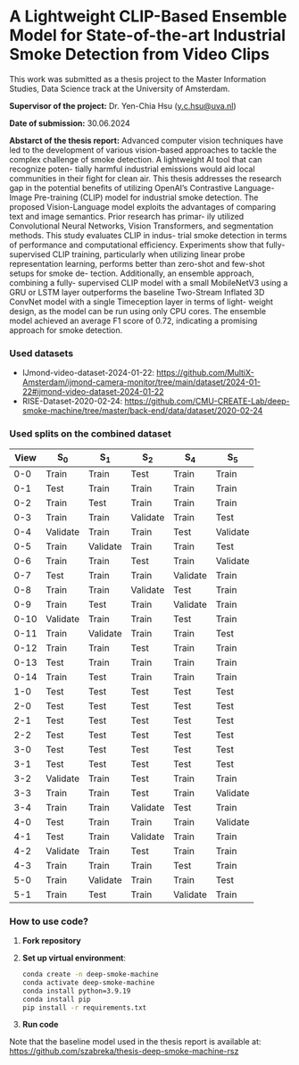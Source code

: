# A Lightweight CLIP-Based Ensemble Model for State-of-the-art Industrial Smoke Detection from Video Clips

This work was submitted as a thesis project to the Master Information Studies, Data Science track at the University of Amsterdam.

**Supervisor of the project:** Dr. Yen-Chia Hsu (y.c.hsu@uva.nl)

**Date of submission:** 30.06.2024

**Abstarct of the thesis report:** Advanced computer vision techniques have led to the development
of various vision-based approaches to tackle the complex challenge
of smoke detection. A lightweight AI tool that can recognize poten-
tially harmful industrial emissions would aid local communities in
their fight for clean air. This thesis addresses the research gap in
the potential benefits of utilizing OpenAI’s Contrastive Language-
Image Pre-training (CLIP) model for industrial smoke detection.
The proposed Vision-Language model exploits the advantages of
comparing text and image semantics. Prior research has primar-
ily utilized Convolutional Neural Networks, Vision Transformers,
and segmentation methods. This study evaluates CLIP in indus-
trial smoke detection in terms of performance and computational
efficiency. Experiments show that fully-supervised CLIP training,
particularly when utilizing linear probe representation learning,
performs better than zero-shot and few-shot setups for smoke de-
tection. Additionally, an ensemble approach, combining a fully-
supervised CLIP model with a small MobileNetV3 using a GRU
or LSTM layer outperforms the baseline Two-Stream Inflated 3D
ConvNet model with a single Timeception layer in terms of light-
weight design, as the model can be run using only CPU cores. The
ensemble model achieved an average F1 score of 0.72, indicating a
promising approach for smoke detection.

### Used datasets
- IJmond-video-dataset-2024-01-22: https://github.com/MultiX-Amsterdam/ijmond-camera-monitor/tree/main/dataset/2024-01-22#ijmond-video-dataset-2024-01-22
- RISE-Dataset-2020-02-24: https://github.com/CMU-CREATE-Lab/deep-smoke-machine/tree/master/back-end/data/dataset/2020-02-24

### Used splits on the combined dataset

| View | S<sub>0</sub> | S<sub>1</sub> | S<sub>2</sub> | S<sub>4</sub> | S<sub>5</sub> |
| --- | --- | --- | --- | --- | --- |
| 0-0 | Train | Train | Test | Train | Train |
| 0-1 | Test | Train | Train | Train | Train |
| 0-2 | Train | Test | Train | Train | Train |
| 0-3 | Train | Train | Validate | Train | Test |
| 0-4 | Validate | Train | Train | Test | Validate |
| 0-5 | Train | Validate | Train | Train | Test |
| 0-6 | Train | Train | Test | Train | Validate |
| 0-7 | Test | Train | Train | Validate | Train |
| 0-8 | Train | Train | Validate | Test | Train |
| 0-9 | Train | Test | Train | Validate | Train |
| 0-10 | Validate | Train | Train | Test | Train |
| 0-11 | Train | Validate | Train | Train | Test |
| 0-12 | Train | Train | Test | Train | Train |
| 0-13 | Test | Train | Train | Train | Train |
| 0-14 | Train | Test | Train | Train | Train |
| 1-0 | Test | Test | Test | Test | Test |
| 2-0 | Test | Test | Test | Test | Test |
| 2-1 | Test | Test | Test | Test | Test |
| 2-2 | Test | Test | Test | Test | Test |
| 3-0 | Test | Test | Test | Test | Test |
| 3-1 | Test | Test | Test | Test | Test |
| 3-2 | Validate | Train | Test | Train | Train |
| 3-3 | Train | Train | Test | Train | Validate |
| 3-4 | Train | Train | Validate | Test | Train |
| 4-0 | Test | Train | Train | Train | Validate |
| 4-1 | Test | Train | Validate | Train | Train |
| 4-2 | Validate | Train | Test | Train | Train |
| 4-3 | Train | Train | Train | Test | Train |
| 5-0 | Train | Validate | Train | Train | Test |
| 5-1 | Train | Test | Train | Validate | Train |

 ### How to use code?

1. **Fork repository**

2. **Set up virtual environment**:
    ```bash
    conda create -n deep-smoke-machine
    conda activate deep-smoke-machine
    conda install python=3.9.19
    conda install pip
    pip install -r requirements.txt

3. **Run code**


Note that the baseline model used in the thesis report is available at: https://github.com/szabreka/thesis-deep-smoke-machine-rsz